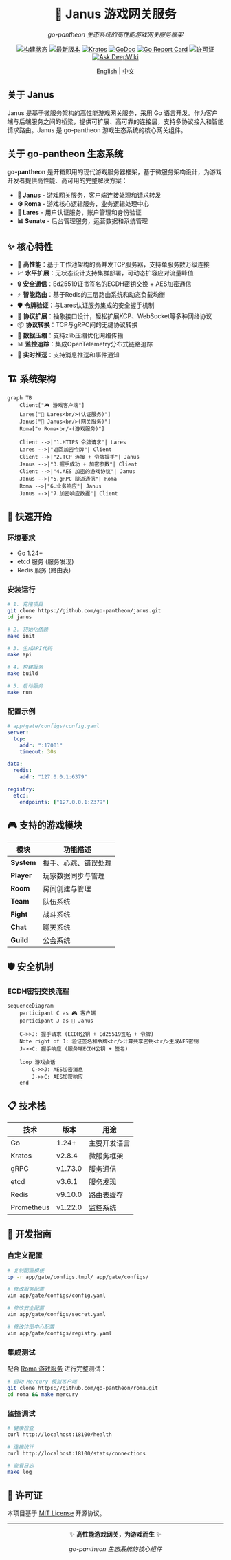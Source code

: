 <div align="center">
  <h1>🔰 Janus 游戏网关服务</h1>
  <p><em>go-pantheon 生态系统的高性能游戏网关服务框架</em></p>
</div>

<p align="center">
<a href="https://github.com/go-pantheon/janus/actions"><img src="https://github.com/go-pantheon/janus/workflows/Go/badge.svg" alt="构建状态"></a>
<a href="https://github.com/go-pantheon/janus/releases"><img src="https://img.shields.io/github/v/release/go-pantheon/janus" alt="最新版本"></a>
<a href="https://github.com/go-kratos/kratos"><img src="https://img.shields.io/badge/Kratos-v2.8.4-blue" alt="Kratos"></a>
<a href="https://pkg.go.dev/github.com/go-pantheon/janus"><img src="https://pkg.go.dev/badge/github.com/go-pantheon/janus" alt="GoDoc"></a>
<a href="https://goreportcard.com/report/github.com/go-pantheon/janus"><img src="https://goreportcard.com/badge/github.com/go-pantheon/janus" alt="Go Report Card"></a>
<a href="https://github.com/go-pantheon/janus/blob/main/LICENSE"><img src="https://img.shields.io/github/license/go-pantheon/janus" alt="许可证"></a>
<a href="https://deepwiki.com/go-pantheon/janus"><img src="https://deepwiki.com/badge.svg" alt="Ask DeepWiki"></a>
</p>

<p align="center">
  <a href="README.md">English</a> | <a href="README-zh.md">中文</a>
</p>

## 关于 Janus

Janus 是基于微服务架构的高性能游戏网关服务，采用 Go 语言开发。作为客户端与后端服务之间的桥梁，提供可扩展、高可靠的连接层，支持多协议接入和智能请求路由。Janus 是 go-pantheon 游戏生态系统的核心网关组件。

## 关于 go-pantheon 生态系统

**go-pantheon** 是开箱即用的现代游戏服务器框架，基于微服务架构设计，为游戏开发者提供高性能、高可用的完整解决方案：

- **🔰 Janus** - 游戏网关服务，客户端连接处理和请求转发
- **⚙️ Roma** - 游戏核心逻辑服务，业务逻辑处理中心
- **🔐 Lares** - 用户认证服务，账户管理和身份验证
- **📊 Senate** - 后台管理服务，运营数据和系统管理

## ✨ 核心特性

- 🚀 **高性能**：基于工作池架构的高并发TCP服务器，支持单服务数万级连接
- 📈 **水平扩展**：无状态设计支持集群部署，可动态扩容应对流量峰值
- 🔒 **安全通信**：Ed25519证书签名的ECDH密钥交换 + AES加密通信
- ⚡ **智能路由**：基于Redis的三层路由系统和动态负载均衡
- 🛡️ **令牌验证**：与Lares认证服务集成的安全握手机制
- 🔌 **协议扩展**：抽象接口设计，轻松扩展KCP、WebSocket等多种网络协议
- 📦 **协议转换**：TCP与gRPC间的无缝协议转换
- 🔄 **数据压缩**：支持zlib压缩优化网络传输
- 📊 **监控追踪**：集成OpenTelemetry分布式链路追踪
- 🎯 **实时推送**：支持消息推送和事件通知

## 🏗️ 系统架构

```mermaid
graph TB
    Client["🎮 游戏客户端"]
    Lares["🔐 Lares<br/>(认证服务)"]
    Janus["🔰 Janus<br/>(网关服务)"]
    Roma["⚙️ Roma<br/>(游戏服务)"]

    Client -->|"1.HTTPS 令牌请求"| Lares
    Lares -->|"返回加密令牌"| Client
    Client -->|"2.TCP 连接 + 令牌握手"| Janus
    Janus -->|"3.握手成功 + 加密参数"| Client
    Client -->|"4.AES 加密的游戏协议"| Janus
    Janus -->|"5.gRPC 隧道通信"| Roma
    Roma -->|"6.业务响应"| Janus
    Janus -->|"7.加密响应数据"| Client
```

## 🚀 快速开始

### 环境要求

- Go 1.24+
- etcd 服务 (服务发现)
- Redis 服务 (路由表)

### 安装运行

```bash
# 1. 克隆项目
git clone https://github.com/go-pantheon/janus.git
cd janus

# 2. 初始化依赖
make init

# 3. 生成API代码
make api

# 4. 构建服务
make build

# 5. 启动服务
make run
```

### 配置示例

```yaml
# app/gate/configs/config.yaml
server:
  tcp:
    addr: ":17001"
    timeout: 30s

data:
  redis:
    addr: "127.0.0.1:6379"

registry:
  etcd:
    endpoints: ["127.0.0.1:2379"]
```

## 🎮 支持的游戏模块

| 模块       | 功能描述             |
| ---------- | -------------------- |
| **System** | 握手、心跳、错误处理 |
| **Player** | 玩家数据同步与管理   |
| **Room**   | 房间创建与管理       |
| **Team**   | 队伍系统             |
| **Fight**  | 战斗系统             |
| **Chat**   | 聊天系统             |
| **Guild**  | 公会系统             |

## 🛡️ 安全机制

### ECDH密钥交换流程

```mermaid
sequenceDiagram
    participant C as 🎮 客户端
    participant J as 🔰 Janus

    C->>J: 握手请求 (ECDH公钥 + Ed25519签名 + 令牌)
    Note right of J: 验证签名和令牌<br/>计算共享密钥<br/>生成AES密钥
    J->>C: 握手响应 (服务端ECDH公钥 + 签名)

    loop 游戏会话
        C->>J: AES加密消息
        J->>C: AES加密响应
    end
```

## 📋 技术栈

| 技术       | 版本    | 用途         |
| ---------- | ------- | ------------ |
| Go         | 1.24+   | 主要开发语言 |
| Kratos     | v2.8.4  | 微服务框架   |
| gRPC       | v1.73.0 | 服务通信     |
| etcd       | v3.6.1  | 服务发现     |
| Redis      | v9.10.0 | 路由表缓存   |
| Prometheus | v1.22.0 | 监控系统     |

## 🔧 开发指南

### 自定义配置

```bash
# 复制配置模板
cp -r app/gate/configs.tmpl/ app/gate/configs/

# 修改服务配置
vim app/gate/configs/config.yaml

# 修改安全配置
vim app/gate/configs/secret.yaml

# 修改注册中心配置
vim app/gate/configs/registry.yaml
```

### 集成测试

配合 [Roma 游戏服务](https://github.com/go-pantheon/roma) 进行完整测试：

```bash
# 启动 Mercury 模拟客户端
git clone https://github.com/go-pantheon/roma.git
cd roma && make mercury
```

### 监控调试

```bash
# 健康检查
curl http://localhost:18100/health

# 连接统计
curl http://localhost:18100/stats/connections

# 查看日志
make log
```

## 📄 许可证

本项目基于 [MIT License](https://github.com/go-pantheon/janus/blob/main/LICENSE) 开源协议。

---

<div align="center">
  <p>✨ <strong>高性能游戏网关，为游戏而生</strong> ✨</p>
  <p><em>go-pantheon 生态系统的核心组件</em></p>
</div>
